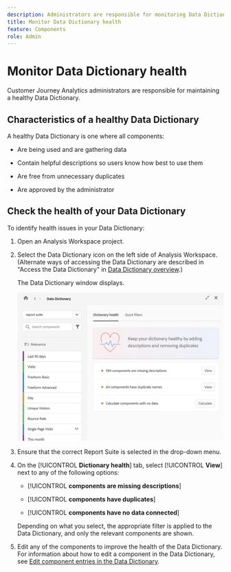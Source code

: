 ```yaml
---
description: Administrators are responsible for monitoring Data Dictionary health. This includes whether components are gathering data, are approved, contain descriptions, and are free from duplicates. 
title: Monitor Data Dictionary health
feature: Components
role: Admin
---
```

# Monitor Data Dictionary health

Customer Journey Analytics administrators are responsible for maintaining a healthy Data Dictionary. 

## Characteristics of a healthy Data Dictionary

A healthy Data Dictionary is one where all components:

* Are being used and are gathering data

* Contain helpful descriptions so users know how best to use them

* Are free from unnecessary duplicates

* Are approved by the administrator

## Check the health of your Data Dictionary

To identify health issues in your Data Dictionary:

1. Open an Analysis Workspace project.

1. Select the Data Dictionary icon on the left side of Analysis Workspace. (Alternate ways of accessing the Data Dictionary are described in "Access the Data Dictionary" in [Data Dictionary overview](/help/components/data-dictionary/data-dictionary-overview.md).)

   The Data Dictionary window displays.

   ![Data Dictionary admin view](assets/data-dictionary-admin.png)

1. Ensure that the correct Report Suite is selected in the drop-down menu.

1. On the [!UICONTROL **Dictionary health**] tab, select [!UICONTROL **View**] next to any of the following options:

   * [!UICONTROL **components are missing descriptions**]

   * [!UICONTROL **components have duplicates**]

   * [!UICONTROL **components have no data connected**]

   Depending on what you select, the appropriate filter is applied to the Data Dictionary, and only the relevant components are shown. 

1. Edit any of the components to improve the health of the Data Dictionary. For information about how to edit a component in the Data Dictionary, see [Edit component entries in the Data Dictionary](/help/components/data-dictionary/edit-entries-data-dictionary.md).